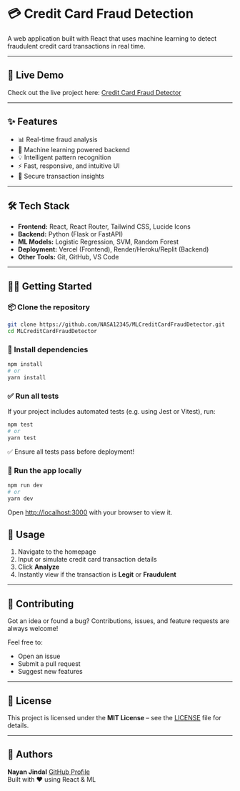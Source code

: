 # 💳 Credit Card Fraud Detection

A web application built with React that uses machine learning to detect fraudulent credit card transactions in real time.

---

## 🚀 Live Demo

Check out the live project here: [Credit Card Fraud Detector](https://your-deployed-link.vercel.app)

---

## ✨ Features

- 📊 Real-time fraud analysis  
- 🧠 Machine learning powered backend  
- 💡 Intelligent pattern recognition  
- ⚡ Fast, responsive, and intuitive UI  
- 🔐 Secure transaction insights  

---

## 🛠️ Tech Stack

- **Frontend:** React, React Router, Tailwind CSS, Lucide Icons  
- **Backend:** Python (Flask or FastAPI)  
- **ML Models:** Logistic Regression, SVM, Random Forest  
- **Deployment:** Vercel (Frontend), Render/Heroku/Replit (Backend)  
- **Other Tools:** Git, GitHub, VS Code  

---

## 🏃‍♂️ Getting Started

### 📦 Clone the repository
```bash
git clone https://github.com/NASA12345/MLCreditCardFraudDetector.git
cd MLCreditCardFraudDetector
```

### 🧩 Install dependencies
```bash
npm install
# or
yarn install
```

### ✅ Run all tests
If your project includes automated tests (e.g. using Jest or Vitest), run:
```bash
npm test
# or
yarn test
```
✅ Ensure all tests pass before deployment!

### 🚀 Run the app locally
```bash
npm run dev
# or
yarn dev
```
Open [http://localhost:3000](http://localhost:3000) with your browser to view it.


## 📝 Usage

1. Navigate to the homepage  
2. Input or simulate credit card transaction details  
3. Click **Analyze**  
4. Instantly view if the transaction is **Legit** or **Fraudulent**

---

## 🤝 Contributing

Got an idea or found a bug? Contributions, issues, and feature requests are always welcome!

Feel free to:

- Open an issue  
- Submit a pull request  
- Suggest new features  

---

## 📄 License

This project is licensed under the **MIT License** – see the [LICENSE](LICENSE) file for details.

---

## 👥 Authors

**Nayan Jindal**  [GitHub Profile](https://github.com/NASA12345)  
Built with ❤️ using React & ML


